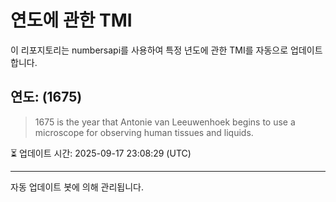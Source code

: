 
# 연도에 관한 TMI

이 리포지토리는 numbersapi를 사용하여 특정 년도에 관한 TMI를 자동으로 업데이트합니다.

## 연도: (1675)
> 1675 is the year that Antonie van Leeuwenhoek begins to use a microscope for observing human tissues and liquids.

⏳ 업데이트 시간: 2025-09-17 23:08:29 (UTC)

---
자동 업데이트 봇에 의해 관리됩니다.
